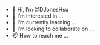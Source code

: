 - 👋 Hi, I’m @DJonesHsu
- 👀 I’m interested in ...
- 🌱 I’m currently learning ...
- 💞️ I’m looking to collaborate on ...
- 📫 How to reach me ...

<!---
DJonesHsu/DJonesHsu is a ✨ special ✨ repository because its `README.md` (this file) appears on your GitHub profile.
You can click the Preview link to take a look at your changes.
--->
